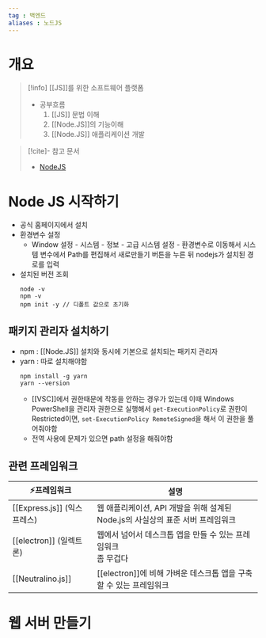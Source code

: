 ```yaml
---
tag : 백엔드
aliases : 노드JS
---
```

# 개요
>[!info]  [[JS]]를 위한 소프트웨어 플랫폼
> - 공부흐름
> 	1. [[JS]] 문법 이해
> 	2. [[Node.JS]]의 기능이해
> 	3. [[Node.JS]] 애플리케이션 개발

>[!cite]- 참고 문서 
> - [NodeJS](https://hanamon.kr/nodejs-%EA%B0%9C%EB%85%90-%EC%9D%B4%ED%95%B4%ED%95%98%EA%B8%B0/)

# Node JS 시작하기
- 공식 홈페이지에서 설치
- 환경변수 설정
	- Window 설정 - 시스템 - 정보 - 고급 시스템 설정 - 환경변수로 이동해서 시스템 변수에서 Path를 편집해서 새로만들기 버튼을 누른 뒤 nodejs가 설치된 경로를 입력
- 설치된 버전 조회
	```
	node -v
	npm -v
	npm init -y // 디폴트 값으로 초기화
	```

## 패키지 관리자 설치하기
- npm : [[Node.JS]] 설치와 동시에 기본으로 설치되는 패키지 관리자
- yarn : 따로 설치해야함
	```
	npm install -g yarn 
	yarn --version
	```
	- [[VSC]]에서 권한때문에 작동을 안하는 경우가 있는데 이때 Windows PowerShell을 관리자 권한으로 실행해서 `get-ExecutionPolicy`로 권한이 Restricted이면, `set-ExecutionPolicy RemoteSigned`을 해서 이 권한을 풀어줘야함
	- 전역 사용에 문제가 있으면 path 설정을 해줘야함

## 관련 프레임워크

| ⚡프레임워크                | 설명                                                                            |
| --------------------------- | ------------------------------------------------------------------------------- |
| [[Express.js]] (익스프레스) | 웹 애플리케이션, API 개발을 위해 설계된 Node.js의 사실상의 표준 서버 프레임워크 |
| [[electron]] (일렉트론)     | 웹에서 넘어서 데스크톱 앱을 만들 수 있는 프레임워크<br>좀 무겁다                |
| [[Neutralino.js]]     | [[electron]]에 비해 가벼운 데스크톱 앱을 구축할 수 있는 프레임워크                                                                               |


# 웹 서버 만들기



